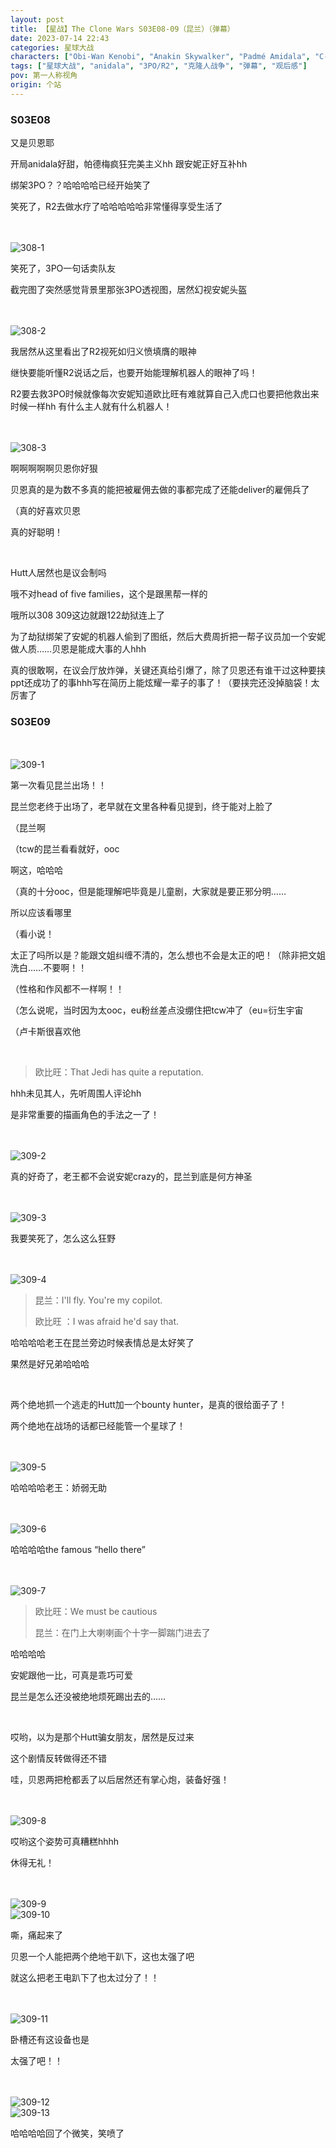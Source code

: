 ```yaml
---
layout: post
title: 【星战】The Clone Wars S03E08-09（昆兰）（弹幕）
date: 2023-07-14 22:43
categories: 星球大战
characters: ["Obi-Wan Kenobi", "Anakin Skywalker", "Padmé Amidala", "C-3PO", "R2-D2", "Cad Bane", "Quinlan Vos"]
tags: ["星球大战", "anidala", "3PO/R2", "克隆人战争", "弹幕", "观后感"]
pov: 第一人称视角
origin: 个站
---
```


### S03E08

又是贝恩耶

开局anidala好甜，帕德梅疯狂完美主义hh 跟安妮正好互补hh

绑架3PO？？哈哈哈哈已经开始笑了

笑死了，R2去做水疗了哈哈哈哈哈非常懂得享受生活了

<br><br>
![308-1](https://raw.githubusercontent.com/junesirius/junesirius.github.io/master/assets/images/Star_Wars/The_Clone_Wars/S03/the-clone-wars-308-1.jpg)

笑死了，3PO一句话卖队友

截完图了突然感觉背景里那张3PO透视图，居然幻视安妮头盔

<br><br>
![308-2](https://raw.githubusercontent.com/junesirius/junesirius.github.io/master/assets/images/Star_Wars/The_Clone_Wars/S03/the-clone-wars-308-2.jpg)

我居然从这里看出了R2视死如归义愤填膺的眼神

继快要能听懂R2说话之后，也要开始能理解机器人的眼神了吗！

R2要去救3PO时候就像每次安妮知道欧比旺有难就算自己入虎口也要把他救出来时候一样hh 有什么主人就有什么机器人！

<br><br>
![308-3](https://raw.githubusercontent.com/junesirius/junesirius.github.io/master/assets/images/Star_Wars/The_Clone_Wars/S03/the-clone-wars-308-3.jpg)

啊啊啊啊啊贝恩你好狠

贝恩真的是为数不多真的能把被雇佣去做的事都完成了还能deliver的雇佣兵了

（真的好喜欢贝恩

真的好聪明！

<br>

Hutt人居然也是议会制吗

哦不对head of five families，这个是跟黑帮一样的

哦所以308 309这边就跟122劫狱连上了

为了劫狱绑架了安妮的机器人偷到了图纸，然后大费周折把一帮子议员加一个安妮做人质……贝恩是能成大事的人hhh

真的很敢啊，在议会厅放炸弹，关键还真给引爆了，除了贝恩还有谁干过这种要挟ppt还成功了的事hhh写在简历上能炫耀一辈子的事了！（要挟完还没掉脑袋！太厉害了

### S03E09

<br><br>
![309-1](https://raw.githubusercontent.com/junesirius/junesirius.github.io/master/assets/images/Star_Wars/The_Clone_Wars/S03/the-clone-wars-309-1.jpg)

第一次看见昆兰出场！！

昆兰您老终于出场了，老早就在文里各种看见提到，终于能对上脸了

（昆兰啊

（tcw的昆兰看看就好，ooc

啊这，哈哈哈

（真的十分ooc，但是能理解吧毕竟是儿童剧，大家就是要正邪分明……

所以应该看哪里

（看小说！

太正了吗所以是？能跟文姐纠缠不清的，怎么想也不会是太正的吧！（除非把文姐洗白……不要啊！！

（性格和作风都不一样啊！！

（怎么说呢，当时因为太ooc，eu粉丝差点没绷住把tcw冲了（eu=衍生宇宙

（卢卡斯很喜欢他

<br>

> 欧比旺：That Jedi has quite a reputation.

hhh未见其人，先听周围人评论hh

是非常重要的描画角色的手法之一了！

<br><br>
![309-2](https://raw.githubusercontent.com/junesirius/junesirius.github.io/master/assets/images/Star_Wars/The_Clone_Wars/S03/the-clone-wars-309-2.jpg)

真的好奇了，老王都不会说安妮crazy的，昆兰到底是何方神圣

<br><br>
![309-3](https://raw.githubusercontent.com/junesirius/junesirius.github.io/master/assets/images/Star_Wars/The_Clone_Wars/S03/the-clone-wars-309-3.jpg)

我要笑死了，怎么这么狂野

<br><br>
![309-4](https://raw.githubusercontent.com/junesirius/junesirius.github.io/master/assets/images/Star_Wars/The_Clone_Wars/S03/the-clone-wars-309-4.jpg)

> 昆兰：I'll fly. You're my copilot.
>
> 欧比旺 ：I was afraid he'd say that.

哈哈哈哈老王在昆兰旁边时候表情总是太好笑了

果然是好兄弟哈哈哈

<br>

两个绝地抓一个逃走的Hutt加一个bounty hunter，是真的很给面子了！

两个绝地在战场的话都已经能管一个星球了！

<br><br>
![309-5](https://raw.githubusercontent.com/junesirius/junesirius.github.io/master/assets/images/Star_Wars/The_Clone_Wars/S03/the-clone-wars-309-5.jpg)

哈哈哈哈老王：娇弱无助

<br><br>
![309-6](https://raw.githubusercontent.com/junesirius/junesirius.github.io/master/assets/images/Star_Wars/The_Clone_Wars/S03/the-clone-wars-309-6.jpg)

哈哈哈哈the famous “hello there”

<br><br>
![309-7](https://raw.githubusercontent.com/junesirius/junesirius.github.io/master/assets/images/Star_Wars/The_Clone_Wars/S03/the-clone-wars-309-7.jpg)

> 欧比旺：We must be cautious
>
> 昆兰：在门上大喇喇画个十字一脚踹门进去了

哈哈哈哈

安妮跟他一比，可真是乖巧可爱

昆兰是怎么还没被绝地烦死踢出去的……

<br>

哎哟，以为是那个Hutt骗女朋友，居然是反过来

这个剧情反转做得还不错

哇，贝恩两把枪都丢了以后居然还有掌心炮，装备好强！

<br><br>
![309-8](https://raw.githubusercontent.com/junesirius/junesirius.github.io/master/assets/images/Star_Wars/The_Clone_Wars/S03/the-clone-wars-309-8.jpg)

哎哟这个姿势可真糟糕hhhh

休得无礼！

<br><br>
![309-9](https://raw.githubusercontent.com/junesirius/junesirius.github.io/master/assets/images/Star_Wars/The_Clone_Wars/S03/the-clone-wars-309-9.jpg)
<br>
![309-10](https://raw.githubusercontent.com/junesirius/junesirius.github.io/master/assets/images/Star_Wars/The_Clone_Wars/S03/the-clone-wars-309-10.jpg)

嘶，痛起来了

贝恩一个人能把两个绝地干趴下，这也太强了吧

就这么把老王电趴下了也太过分了！！

<br><br>
![309-11](https://raw.githubusercontent.com/junesirius/junesirius.github.io/master/assets/images/Star_Wars/The_Clone_Wars/S03/the-clone-wars-309-11.jpg)

卧槽还有这设备也是

太强了吧！！

<br><br>
![309-12](https://raw.githubusercontent.com/junesirius/junesirius.github.io/master/assets/images/Star_Wars/The_Clone_Wars/S03/the-clone-wars-309-12.jpg)
<br>
![309-13](https://raw.githubusercontent.com/junesirius/junesirius.github.io/master/assets/images/Star_Wars/The_Clone_Wars/S03/the-clone-wars-309-13.jpg)

哈哈哈哈回了个微笑，笑喷了
